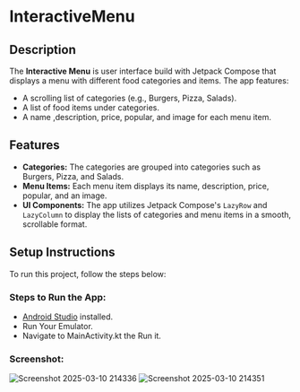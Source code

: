 # InteractiveMenu

## Description
The **Interactive Menu** is user interface build with Jetpack Compose that displays a menu with different food categories and items. The app features:
- A scrolling list of categories (e.g., Burgers, Pizza, Salads).
- A list of food items under categories.
- A name ,description, price,  popular, and image for each menu item.

## Features
- **Categories:** The categories are grouped into categories such as Burgers, Pizza, and Salads.
- **Menu Items:** Each menu item displays its name, description, price, popular, and an image.
- **UI Components:** The app utilizes Jetpack Compose's `LazyRow` and `LazyColumn` to display the lists of categories and menu items in a smooth, scrollable format.

## Setup Instructions

To run this project, follow the steps below:

### Steps to Run the App:
- [Android Studio](https://developer.android.com/studio) installed.
- Run Your Emulator.
- Navigate to MainActivity.kt the Run it.


### Screenshot:
![Screenshot 2025-03-10 214336](https://github.com/user-attachments/assets/c138c931-0f44-474b-bb3b-689c70c8c300)
![Screenshot 2025-03-10 214351](https://github.com/user-attachments/assets/643ca0d9-235f-435e-8584-628bf2f184e1)

